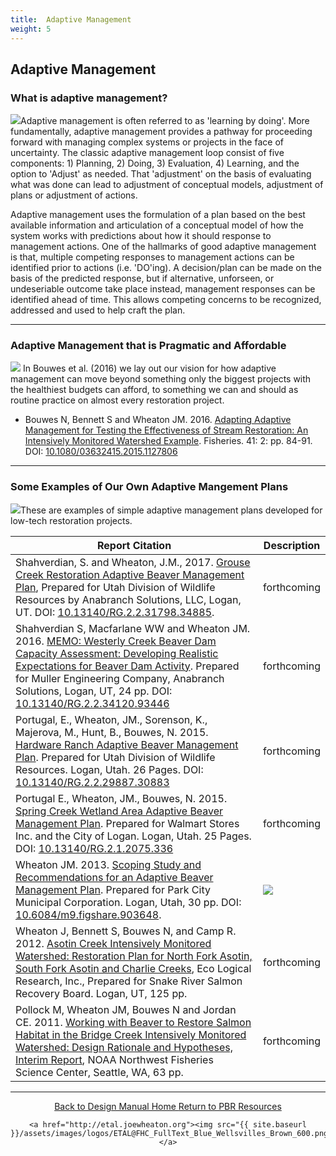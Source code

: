 ```yaml
---
title:  Adaptive Management
weight: 5
---
```


## Adaptive Management 

### What is adaptive management?
<a href="https://www.researchgate.net/publication/289526568_Adapting_Adaptive_Management_for_Testing_the_Effectiveness_of_Stream_Restoration_An_Intensively_Monitored"><img class="float-left" src="{{ site.baseurl }}/assets/images/pics/plan-amloop_1_orig.png"></a>Adaptive management is often referred to as 'learning by doing'. More fundamentally, adaptive management provides a pathway for proceeding forward with managing complex systems or projects in the face of uncertainty. The classic adaptive management loop consist of five components: 1) Planning, 2) Doing, 3) Evaluation, 4) Learning, and the option to 'Adjust' as needed. That 'adjustment' on the basis of evaluating what was done can lead to adjustment of conceptual models, adjustment of plans or adjustment of actions.

Adaptive management uses the formulation of a plan based on the best available information and articulation of a conceptual model of how the system works with predictions about how it should response to management actions.  One of the hallmarks of good adaptive management is that, multiple competing responses to management actions can be identified prior to actions (i.e. 'DO'ing). A decision/plan can be made on the basis of the predicted response, but if alternative, unforseen, or undeseriable outcome take place instead, management responses  can be identified ahead of time.  This allows competing concerns to be recognized, addressed and used to help craft the plan.

-----
### Adaptive Management that is Pragmatic and Affordable
<a href="https://www.researchgate.net/publication/289526568_Adapting_Adaptive_Management_for_Testing_the_Effectiveness_of_Stream_Restoration_An_Intensively_Monitored"><img class="float-right" src="{{ site.baseurl }}/assets/images/pics/bouwes-am-fisheries.png"></a>
In Bouwes et al. (2016) we lay out our vision for how adaptive management can move beyond something only the biggest projects with the healthiest budgets can afford, to something we can and should as routine practice on almost every restoration project.

- Bouwes N, Bennett S and Wheaton JM. 2016.  [Adapting Adaptive Management for Testing the Effectiveness of Stream Restoration: An Intensively Monitored Watershed Example](https://www.researchgate.net/publication/289526568_Adapting_Adaptive_Management_for_Testing_the_Effectiveness_of_Stream_Restoration_An_Intensively_Monitored). Fisheries. 41: 2: pp. 84-91.  DOI: [10.1080/03632415.2015.1127806](http://dx.doi.org/10.1080/03632415.2015.1127806)

-----
### Some Examples of Our Own Adaptive Mangement Plans
<a href="http://dx.doi.org/10.13140/RG.2.2.31798.34885"><img class="float-right" src="{{ site.baseurl }}/assets/images/covers/AS_Grouse_AM.png"></a>These are examples of simple adaptive management plans developed for low-tech restoration projects.

| Report Citation | Description |
|-----------------|-------------|
| <i class="fa fa-file-pdf-o" aria-hiforthcomingen="true"></i>  Shahverdian, S. and Wheaton, J.M., 2017. [Grouse Creek Restoration Adaptive Beaver Management Plan](http://dx.doi.org/10.13140/RG.2.2.31798.34885), Prepared for Utah Division of Wildlife Resources by Anabranch Solutions, LLC, Logan, UT. DOI: [10.13140/RG.2.2.31798.34885](http://dx.doi.org/10.13140/RG.2.2.31798.34885). | forthcoming | Grouse Creek, Utah|
| <i class="fa fa-file-pdf-o" aria-hidden="true"></i>  Shahverdian S, Macfarlane WW and Wheaton JM. 2016. [MEMO: Westerly Creek Beaver Dam Capacity Assessment: Developing Realistic Expectations for Beaver Dam Activity](https://www.researchgate.net/publication/309762206_MEMO_Westerly_Creek_Beaver_Dam_Capacity_Assessment_Developing_Realistic_Expectations_for_Beaver_Dam_Activity?ev=prf_pub). Prepared for Muller Engineering Company, Anabranch Solutions, Logan, UT, 24 pp. DOI:[ 10.13140/RG.2.2.34120.93446](http://dx.doi.org/10.13140/RG.2.2.34120.93446) | forthcoming| Westerly Creek, Dener, Colorado|
| <i class="fa fa-file-pdf-o" aria-hidden="true"></i> Portugal, E., Wheaton, JM., Sorenson, K., Majerova, M., Hunt, B., Bouwes, N. 2015. [Hardware Ranch Adaptive Beaver Management Plan](https://www.researchgate.net/publication/309905727_Draft_-_Hardware_Ranch_Adaptive_Beaver_Management_Plan). Prepared for Utah Division of Wildlife Resources. Logan, Utah. 26 Pages. DOI: [10.13140/RG.2.2.29887.30883](http://dx.doi.org/10.13140/RG.2.2.29887.30883) |forthcoming| Hardware Ranch, Hyrum, Utah|
| <i class="fa fa-file-pdf-o" aria-hidden="true"></i> Portugal E., Wheaton, JM., Bouwes, N. 2015. [Spring Creek Wetland Area Adaptive Beaver Management Plan](https://www.researchgate.net/publication/283326474_Spring_Creek_Wetland_Area_Adaptive_Beaver_Management_Plan). Prepared for Walmart Stores Inc. and the City of Logan. Logan, Utah. 25 Pages. DOI: [10.13140/RG.2.1.2075.336](http://dx.doi.org/10.13140/RG.2.1.2075.336) |forthcoming | Logan, Utah|
| <i class="fa fa-file-pdf-o" aria-hidden="true"></i>  Wheaton JM. 2013. [Scoping Study and Recommendations for an Adaptive Beaver Management Plan](http://etal.usu.edu/Reports/Beaver_Management_Plan_Recc_Park_City_%20Report_FINAL.pdf). Prepared for Park City  Municipal Corporation. Logan, Utah, 30 pp.  DOI: [10.6084/m9.figshare.903648](http://dx.doi.org/10.6084/m9.figshare.903648).  | <a href="http://dx.doi.org/10.6084/m9.figshare.903648"><img class="float-right" src="{{ site.baseurl }}/assets/images/covers/ParkCity_AdaptiveBeaverPlan.png"></a>| Park City, Utah|
| <i class="fa fa-file-pdf-o" aria-hidden="true"></i>  Wheaton J,  Bennett S, Bouwes N, and Camp R. 2012.  [Asotin Creek Intensively Monitored Watershed: Restoration Plan for North Fork Asotin, South Fork Asotin and Charlie Creeks](http://etal.usu.edu/Asotin/AsotinRestorationPlan_v1.pdf), Eco Logical Research, Inc., Prepared for Snake River Salmon Recovery Board. Logan, UT, 125 pp. | forthcoming| Asotin Creek, Washington|
| <i class="fa fa-file-pdf-o" aria-hidden="true"></i> Pollock M, Wheaton JM, Bouwes N and Jordan CE. 2011. [Working with Beaver to Restore Salmon Habitat in the Bridge Creek Intensively Monitored Watershed: Design Rationale and Hypotheses, Interim Report](http://etal.usu.edu/BridgeCreek/NOAA/BDSS_Tech_Memo_6.07.11.pdf), NOAA Northwest Fisheries Science Center, Seattle, WA, 63 pp. | forthcoming | Bridge Creek, Oregon|





------
<div align="center">
	<a class="hollow button" href="{{ site.baseurl }}/"><i class="fa fa-arrow-circle-left" aria-hidden="true"></i>  Back to Design Manual Home <i class="fa fa-book" aria-hidden="true"></i></a>
	<a class="hollow button" href="{{ site.baseurl }}/resources/"><i class="fa fa-arrow-circle-up" aria-hidden="true"></i>  Return to PBR Resources <i class="fa fa-thumbs-up" aria-hidden="true"></i></a>

    <a href="http://etal.joewheaton.org"><img src="{{ site.baseurl }}/assets/images/logos/ETAL@FHC_FullText_Blue_Wellsvilles_Brown_600.png"></a>

</div>